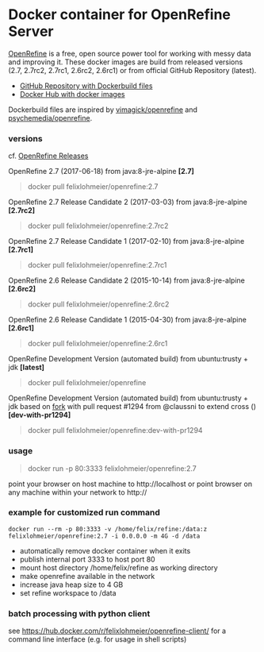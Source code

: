 # Docker container for OpenRefine Server

[OpenRefine](http://openrefine.org/) is a free, open source power tool for working with messy data and improving it. These docker images are build from released versions (2.7, 2.7rc2, 2.7rc1, 2.6rc2, 2.6rc1) or from official GitHub Repository (latest).

* [GitHub Repository with Dockerbuild files](https://github.com/felixlohmeier/openrefine-docker)
* [Docker Hub with docker images](https://hub.docker.com/r/felixlohmeier/openrefine/)

Dockerbuild files are inspired by [vimagick/openrefine](https://hub.docker.com/r/vimagick/openrefine/) and [psychemedia/openrefine](https://hub.docker.com/r/psychemedia/openrefine/).

### versions
cf. [OpenRefine Releases](https://github.com/OpenRefine/OpenRefine/releases)

OpenRefine 2.7 (2017-06-18) from java:8-jre-alpine **[2.7]**
> docker pull felixlohmeier/openrefine:2.7

OpenRefine 2.7 Release Candidate 2 (2017-03-03) from java:8-jre-alpine **[2.7rc2]**
> docker pull felixlohmeier/openrefine:2.7rc2

OpenRefine 2.7 Release Candidate 1 (2017-02-10) from java:8-jre-alpine **[2.7rc1]**
> docker pull felixlohmeier/openrefine:2.7rc1

OpenRefine 2.6 Release Candidate 2 (2015-10-14) from java:8-jre-alpine **[2.6rc2]**
> docker pull felixlohmeier/openrefine:2.6rc2

OpenRefine 2.6 Release Candidate 1 (2015-04-30) from java:8-jre-alpine **[2.6rc1]**
> docker pull felixlohmeier/openrefine:2.6rc1

OpenRefine Development Version (automated build) from ubuntu:trusty + jdk **[latest]**
> docker pull felixlohmeier/openrefine

OpenRefine Development Version (automated build) from ubuntu:trusty + jdk based on [fork](https://github.com/opencultureconsulting/OpenRefine) with pull request #1294 from @claussni to extend cross () **[dev-with-pr1294]**
> docker pull felixlohmeier/openrefine:dev-with-pr1294

### usage
> docker run -p 80:3333 felixlohmeier/openrefine:2.7

point your browser on host machine to http://localhost or point browser on any machine within your network to http://<ip address of host machine>

### example for customized run command

```docker run --rm -p 80:3333 -v /home/felix/refine:/data:z felixlohmeier/openrefine:2.7 -i 0.0.0.0 -m 4G -d /data```

* automatically remove docker container when it exits
* publish internal port 3333 to host port 80
* mount host directory /home/felix/refine as working directory
* make openrefine available in the network
* increase java heap size to 4 GB
* set refine workspace to /data

### batch processing with python client

see https://hub.docker.com/r/felixlohmeier/openrefine-client/ for a command line interface (e.g. for usage in shell scripts)

